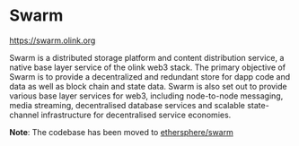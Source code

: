 # Swarm

https://swarm.olink.org

Swarm is a distributed storage platform and content distribution service, a native base layer service of the olink web3 stack. The primary objective of Swarm is to provide a decentralized and redundant store for dapp code and data as well as block chain and state data. Swarm is also set out to provide various base layer services for web3, including node-to-node messaging, media streaming, decentralised database services and scalable state-channel infrastructure for decentralised service economies.

**Note**: The codebase has been moved to [ethersphere/swarm](https://github.com/ethersphere/swarm)
